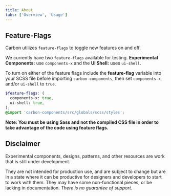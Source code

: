 ```yaml
---
title: About
tabs: ['Overview', 'Usage']
---
```


## Feature-Flags

Carbon utilizes `feature-flags` to toggle new features on and off.

We currently have two `feature-flags` available for testing. **Experimental Components:** use `components-x` and the **UI Shell:** uses `ui-shell`.

To turn on either of the feature flags include the **feature-flag** variable into your SCSS file before importing `carbon-components`, then set `components-x` and/or `ui-shell` to `true`.

```scss
$feature-flags: (
  components-x: true,
  ui-shell: true,
);
@import 'carbon-components/src/globals/scss/styles';
```

**Note: You must be using Sass and not the compiled CSS file in order to take advantage of the code using feature flags.**

## Disclaimer

Experimental components, designs, patterns, and other resources are work that is still under development.

They are not intended for production use, and are subject to change but are in a state where it can be productive for designers and developers to start to work with them. They may have some non-functional pieces, or be lacking in documentation. _There is no guarantee of support_.

